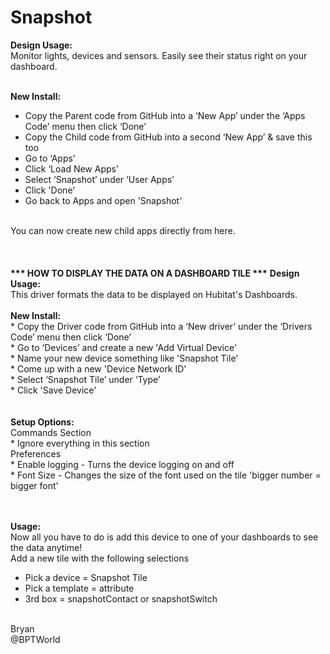 # Snapshot
<b>Design Usage:</b><br>
Monitor lights, devices and sensors. Easily see their status right on your dashboard.<br><br>

<b>New Install:</b><br>
* Copy the Parent code from GitHub into a ‘New App’ under the ‘Apps Code’ menu then click ‘Done’
* Copy the Child code from GitHub into a second ‘New App’ & save this too
* Go to ‘Apps’
* Click ‘Load New Apps’
* Select ‘Snapshot’ under ‘User Apps’
* Click 'Done'
* Go back to Apps and open 'Snapshot'
<br>
You can now create new child apps directly from here.<br><br>
<br><br>
<b>*** HOW TO DISPLAY THE DATA ON A DASHBOARD TILE ***</b>
<b>Design Usage:</b><br>
This driver formats the data to be displayed on Hubitat's Dashboards.<br><br>
<b>New Install:</b><br>
* Copy the Driver code from GitHub into a ‘New driver’ under the ‘Drivers Code’ menu then click ‘Done’<br>
* Go to ‘Devices’ and create a new 'Add Virtual Device'<br>
* Name your new device something like 'Snapshot Tile'<br>
* Come up with a new 'Device Network ID'<br>
* Select ‘Snapshot Tile’ under ‘Type’<br>
* Click 'Save Device'<br>
<br><br>
<b>Setup Options:</b><br>
Commands Section<br>
* Ignore everything in this section
<br>
Preferences<br>
* Enable logging - Turns the device logging on and off<br>
* Font Size - Changes the size of the font used on the tile 'bigger number = bigger font'<br>
<br><br>

<b>Usage:</b><br>
Now all you have to do is add this device to one of your dashboards to see the data anytime!<br>
Add a new tile with the following selections
- Pick a device = Snapshot Tile
- Pick a template = attribute
- 3rd box = snapshotContact or snapshotSwitch

<br>
Bryan<br>
@BPTWorld
